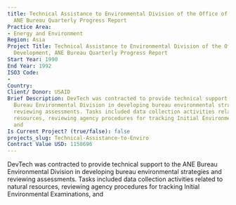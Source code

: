 ```yaml
---
title: Technical Assistance to Environmental Division of the Office of Project Development,
  ANE Bureau Quarterly Progress Report
Practice Area:
- Energy and Environment
Region: Asia
Project Title: Technical Assistance to Environmental Division of the Office of Project
  Development, ANE Bureau Quarterly Progress Report
Start Year: 1990
End Year: 1992
ISO3 Code:
- 
Country: 
Client/ Donor: USAID
Brief Description: DevTech was contracted to provide technical support to the ANE
  Bureau Environmental Division in developing bureau environmental strategies and
  reviewing assessments. Tasks included data collection activities related to natural
  resources, reviewing agency procedures for tracking Initial Environmental Examinations,
  and
Is Current Project? (true/false): false
projects_slug: Technical-Assistance-to-Enviro
Contract Value USD: 1158696
---
```


DevTech was contracted to provide technical support to the ANE Bureau Environmental Division in developing bureau environmental strategies and reviewing assessments. Tasks included data collection activities related to natural resources, reviewing agency procedures for tracking Initial Environmental Examinations, and